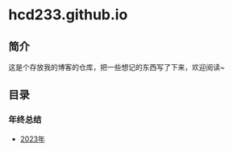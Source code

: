 # hcd233.github.io

## 简介

这是个存放我的博客的仓库，把一些想记的东西写了下来，欢迎阅读~


## 目录 

### 年终总结

- [2023年](./summary/2023/2023-summary.md)
